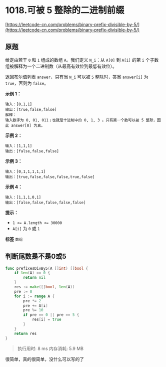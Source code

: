 # 1018.可被 5 整除的二进制前缀
[https://leetcode-cn.com/problems/binary-prefix-divisible-by-5/](https://leetcode-cn.com/problems/binary-prefix-divisible-by-5/) 
## 原题
给定由若干 `0` 和 `1` 组成的数组 `A`。我们定义 `N_i`：从 `A[0]` 到 `A[i]` 的第 `i` 个子数组被解释为一个二进制数（从最高有效位到最低有效位）。

返回布尔值列表 `answer`，只有当 `N_i` 可以被 `5` 整除时，答案 `answer[i]` 为 `true`，否则为 `false`。

 

**示例 1：** 

```
输入：[0,1,1]
输出：[true,false,false]
解释：
输入数字为 0, 01, 011；也就是十进制中的 0, 1, 3 。只有第一个数可以被 5 整除，因此 answer[0] 为真。

```
**示例 2：** 

```
输入：[1,1,1]
输出：[false,false,false]

```
**示例 3：** 

```
输入：[0,1,1,1,1,1]
输出：[true,false,false,false,true,false]

```
**示例 4：** 

```
输入：[1,1,1,0,1]
输出：[false,false,false,false,false]

```
 

**提示：** 
- `1 <= A.length <= 30000`
- `A[i]` 为 `0` 或 `1`
 
**标签**
`数组` 


## 判断尾数是不是0或5
```go
func prefixesDivBy5(A []int) []bool {
	if len(A) == 0 {
		return nil
	}
	res := make([]bool, len(A))
	pre := 0
	for i := range A {
		pre *= 2
		pre += A[i]
		pre %= 10
		if pre == 0 || pre == 5 {
			res[i] = true
		}
	}
	return res
}
```
>执行用时: 8 ms
内存消耗: 5.9 MB

很简单，真的很简单，没什么可以写的了

